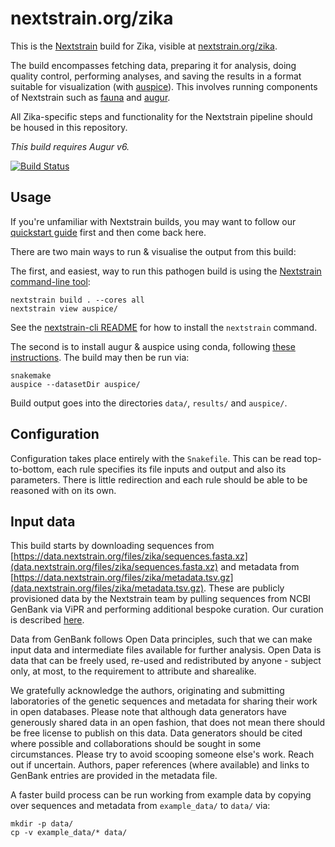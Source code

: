 # nextstrain.org/zika

This is the [Nextstrain](https://nextstrain.org) build for Zika, visible at
[nextstrain.org/zika](https://nextstrain.org/zika).

The build encompasses fetching data, preparing it for analysis, doing quality
control, performing analyses, and saving the results in a format suitable for
visualization (with [auspice][]).  This involves running components of
Nextstrain such as [fauna][] and [augur][].

All Zika-specific steps and functionality for the Nextstrain pipeline should be
housed in this repository.

_This build requires Augur v6._

[![Build Status](https://github.com/nextstrain/zika/actions/workflows/ci.yaml/badge.svg?branch=main)](https://github.com/nextstrain/zika/actions/workflows/ci.yaml)

## Usage

If you're unfamiliar with Nextstrain builds, you may want to follow our
[quickstart guide][] first and then come back here.

There are two main ways to run & visualise the output from this build:

The first, and easiest, way to run this pathogen build is using the [Nextstrain
command-line tool][nextstrain-cli]:
```
nextstrain build . --cores all
nextstrain view auspice/
```

See the [nextstrain-cli README][] for how to install the `nextstrain` command.

The second is to install augur & auspice using conda, following [these instructions](https://nextstrain.org/docs/getting-started/local-installation#install-augur--auspice-with-conda-recommended).
The build may then be run via:
```
snakemake
auspice --datasetDir auspice/
```

Build output goes into the directories `data/`, `results/` and `auspice/`.

## Configuration

Configuration takes place entirely with the `Snakefile`. This can be read top-to-bottom, each rule
specifies its file inputs and output and also its parameters. There is little redirection and each
rule should be able to be reasoned with on its own.


## Input data

This build starts by downloading sequences from
[https://data.nextstrain.org/files/zika/sequences.fasta.xz](data.nextstrain.org/files/zika/sequences.fasta.xz)
and metadata from
[https://data.nextstrain.org/files/zika/metadata.tsv.gz](data.nextstrain.org/files/zika/metadata.tsv.gz).
These are publicly provisioned data by the Nextstrain team by pulling sequences
from NCBI GenBank via ViPR and performing additional bespoke curation. Our
curation is described
[here](https://github.com/nextstrain/fauna/blob/master/builds/ZIKA.md).

Data from GenBank follows Open Data principles, such that we can make input data
and intermediate files available for further analysis. Open Data is data that
can be freely used, re-used and redistributed by anyone - subject only, at most,
to the requirement to attribute and sharealike.

We gratefully acknowledge the authors, originating and submitting laboratories
of the genetic sequences and metadata for sharing their work in open databases.
Please note that although data generators have generously shared data in an open
fashion, that does not mean there should be free license to publish on this
data. Data generators should be cited where possible and collaborations should
be sought in some circumstances. Please try to avoid scooping someone else's
work. Reach out if uncertain. Authors, paper references (where available) and
links to GenBank entries are provided in the metadata file.

A faster build process can be run working from example data by copying over
sequences and metadata from `example_data/` to `data/` via:
```
mkdir -p data/
cp -v example_data/* data/
```

[Nextstrain]: https://nextstrain.org
[fauna]: https://github.com/nextstrain/fauna
[augur]: https://github.com/nextstrain/augur
[auspice]: https://github.com/nextstrain/auspice
[snakemake cli]: https://snakemake.readthedocs.io/en/stable/executable.html#all-options
[nextstrain-cli]: https://github.com/nextstrain/cli
[nextstrain-cli README]: https://github.com/nextstrain/cli/blob/master/README.md
[quickstart guide]: https://nextstrain.org/docs/getting-started/quickstart
